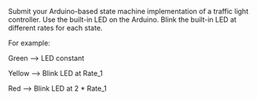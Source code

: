 Submit your Arduino-based state machine implementation of a traffic light controller.  Use the built-in LED on the Arduino.  Blink the built-in LED at different rates for each state. 

For example:

Green --> LED constant

Yellow --> Blink LED at Rate_1

Red   --> Blink LED at 2 * Rate_1
